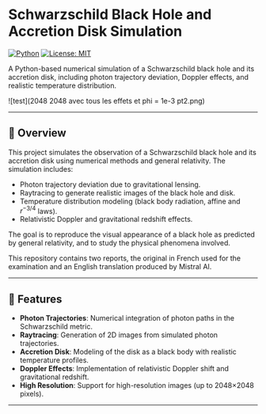 # Schwarzschild Black Hole and Accretion Disk Simulation

[![Python](https://img.shields.io/badge/Python-3.8%2B-blue)](https://www.python.org/)
[![License: MIT](https://img.shields.io/badge/License-MIT-yellow.svg)](https://opensource.org/licenses/MIT)

A Python-based numerical simulation of a Schwarzschild black hole and its accretion disk, including photon trajectory deviation, Doppler effects, and realistic temperature distribution.

![test](2048 2048 avec tous les effets et phi = 1e-3 pt2.png)

---

## 📖 Overview

This project simulates the observation of a Schwarzschild black hole and its accretion disk using numerical methods and general relativity. The simulation includes:
- Photon trajectory deviation due to gravitational lensing.
- Raytracing to generate realistic images of the black hole and disk.
- Temperature distribution modeling (black body radiation, affine and $r^{-3/4}$ laws).
- Relativistic Doppler and gravitational redshift effects.

The goal is to reproduce the visual appearance of a black hole as predicted by general relativity, and to study the physical phenomena involved.

This repository contains two reports, the original in French used for the examination and an English translation produced by Mistral AI.

---

## 🎯 Features

- **Photon Trajectories**: Numerical integration of photon paths in the Schwarzschild metric.
- **Raytracing**: Generation of 2D images from simulated photon trajectories.
- **Accretion Disk**: Modeling of the disk as a black body with realistic temperature profiles.
- **Doppler Effects**: Implementation of relativistic Doppler shift and gravitational redshift.
- **High Resolution**: Support for high-resolution images (up to 2048×2048 pixels).

---
